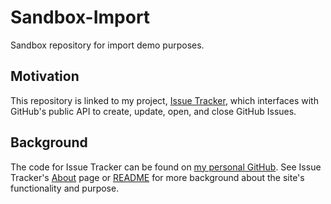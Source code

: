 # Sandbox-Import
Sandbox repository for import demo purposes.

## Motivation
This repository is linked to my project, [Issue Tracker](), which interfaces with GitHub's public API to create, update, open, and close GitHub Issues.

## Background
The code for Issue Tracker can be found on [my personal GitHub](https://github.com/RHAM231/GitHub-Issue-Backend). See Issue Tracker's [About]() page or [README](https://github.com/RHAM231/GitHub-Issue-Backend#readme) for more background about the site's functionality and purpose.
